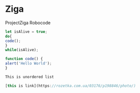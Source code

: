 # Ziga
ProjectZiga
Robocode

```javascript 
let isAlive = true;
do{
code();
}
while(isAlive);

function code() {
alert('Hello World');
}

This is unordered list

[this is link](https://rozetka.com.ua/03176/p198846/photo/)

